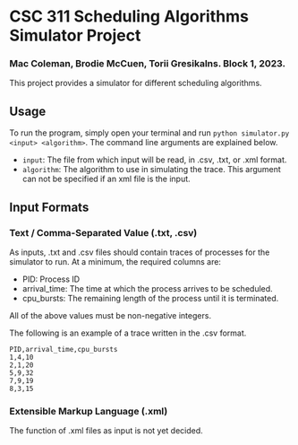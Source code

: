 # CSC 311 Scheduling Algorithms Simulator Project

### Mac Coleman, Brodie McCuen, Torii Gresikalns. Block 1, 2023.

This project provides a simulator for different scheduling algorithms.

## Usage

To run the program, simply open your terminal and run `python simulator.py <input> <algorithm>`.
The command line arguments are explained below.

* `input`: The file from which input will be read, in .csv, .txt, or .xml format.
* `algorithm`: The algorithm to use in simulating the trace. This argument can not be specified if an xml file is the input.

## Input Formats

### Text / Comma-Separated Value (.txt, .csv)

As inputs, .txt and .csv files should contain traces of processes for the simulator to run. At a minimum, the required columns are:
* PID: Process ID
* arrival_time: The time at which the process arrives to be scheduled.
* cpu_bursts: The remaining length of the process until it is terminated.

All of the above values must be non-negative integers.

The following is an example of a trace written in the .csv format.
```
PID,arrival_time,cpu_bursts
1,4,10
2,1,20
5,9,32
7,9,19
8,3,15
```

### Extensible Markup Language (.xml)

The function of .xml files as input is not yet decided.